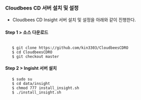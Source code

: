 
 
### Cloudbees CD 서버 설치 및 설정

- Cloudbees CD Insight 서버 설치 및 설정을 아래와 같이 진행한다.

#### Step 1 > 소스 다운로드

```console

   $ git clone https://github.com/kin3303/CloudbeesCDRO
   $ cd CloudbeesCDRO
   $ git checkout master
```

#### Step 2 > Ingisht 서버 설치

```console
   $ sudo su
   $ cd data/insight
   $ chmod 777 install_insight.sh
   $ ./install_insight.sh
```
